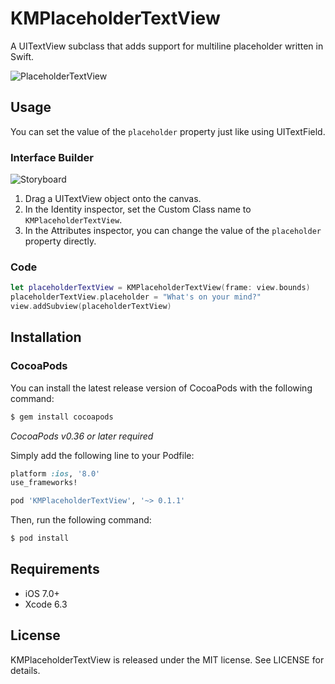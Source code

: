 KMPlaceholderTextView
============

A UITextView subclass that adds support for multiline placeholder written in Swift.

![PlaceholderTextView](https://raw.githubusercontent.com/MoZhouqi/KMPlaceholderTextView/master/Screenshots/preview.gif)

## Usage

You can set the value of the `placeholder` property just like using UITextField.

### Interface Builder

![Storyboard](https://raw.githubusercontent.com/MoZhouqi/KMPlaceholderTextView/master/Screenshots/storyboard-setting.gif)

1. Drag a UITextView object onto the canvas.
2. In the Identity inspector, set the Custom Class name to `KMPlaceholderTextView`.
3. In the Attributes inspector, you can change the value of the `placeholder` property directly.

### Code

```swift
let placeholderTextView = KMPlaceholderTextView(frame: view.bounds)
placeholderTextView.placeholder = "What's on your mind?"
view.addSubview(placeholderTextView)
```
## Installation

### CocoaPods

You can install the latest release version of CocoaPods with the following command:

```bash
$ gem install cocoapods
```

*CocoaPods v0.36 or later required*

Simply add the following line to your Podfile:

```ruby
platform :ios, '8.0' 
use_frameworks!

pod 'KMPlaceholderTextView', '~> 0.1.1' 
```

Then, run the following command:

```bash
$ pod install
```

## Requirements

- iOS 7.0+
- Xcode 6.3

## License

KMPlaceholderTextView is released under the MIT license. See LICENSE for details.
